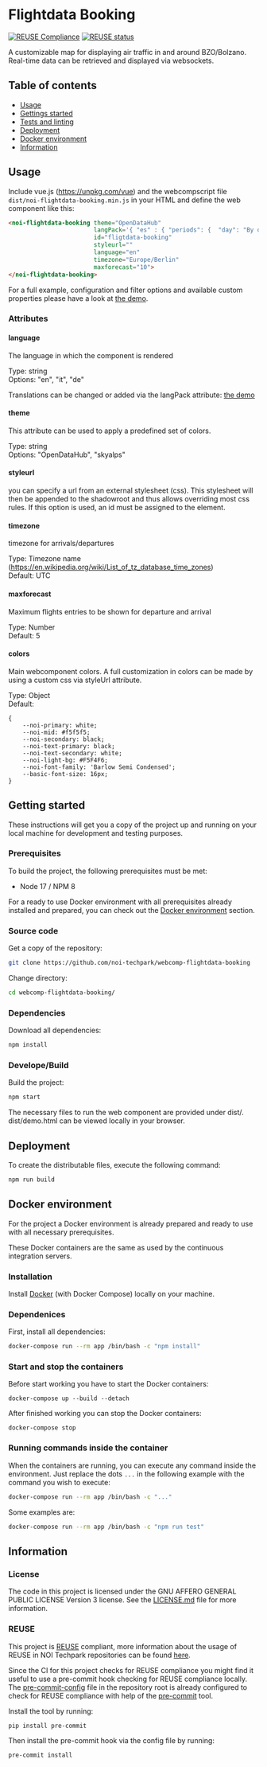 <!--
SPDX-FileCopyrightText: NOI Techpark <digital@noi.bz.it>

SPDX-License-Identifier: CC0-1.0
-->

# Flightdata Booking

[![REUSE Compliance](https://github.com/noi-techpark/webcomp-flightdata/actions/workflows/reuse.yml/badge.svg)](https://github.com/noi-techpark/odh-docs/wiki/REUSE#badges)
[![REUSE status](https://api.reuse.software/badge/github.com/noi-techpark/webcomp-flightdata)](https://api.reuse.software/info/github.com/noi-techpark/webcomp-flightdata)

A customizable map for displaying air traffic in and around BZO/Bolzano. Real-time data can be retrieved and displayed via websockets. 

## Table of contents

- [Usage](#usage)
- [Gettings started](#getting-started)
- [Tests and linting](#tests-and-linting)
- [Deployment](#deployment)
- [Docker environment](#docker-environment)
- [Information](#information)

## Usage

Include vue.js (https://unpkg.com/vue) and the webcompscript file `dist/noi-flightdata-booking.min.js` in your HTML and define the web component like this:

```html
<noi-flightdata-booking theme="OpenDataHub"
                        langPack='{ "es" : { "periods": {  "day": "By days", "week": "By weeks"  } } }'
                        id="fligtdata-booking"
                        styleurl=""
                        language="en"
                        timezone="Europe/Berlin"
                        maxforecast="10">
</noi-flightdata-booking>
```
For a full example, configuration and filter options and available custom properties please have a look at [the demo](demo.html).

### Attributes

#### language

The language in which the component is rendered

Type: string<br>
Options: "en", "it", "de"

Translations can be changed or added via the langPack attribute: [the demo](demo.html)

#### theme

This attribute can be used to apply a predefined set of colors.

Type: string<br>
Options: "OpenDataHub", "skyalps"

#### styleurl

you can specify a url from an external stylesheet (css). This stylesheet will then be appended to the shadowroot and thus allows overriding most css rules.
If this option is used, an id must be assigned to the element.


#### timezone

timezone for arrivals/departures

Type: Timezone name (https://en.wikipedia.org/wiki/List_of_tz_database_time_zones)<br>
Default: UTC

#### maxforecast

Maximum flights entries to be shown for departure and arrival 

Type: Number<br>
Default: 5

#### colors

Main webcomponent colors. A full customization in colors can be made by using a custom css via styleUrl attribute.

Type: Object<br>
Default:
```
{
    --noi-primary: white;
    --noi-mid: #f5f5f5;
    --noi-secondary: black;
    --noi-text-primary: black;
    --noi-text-secondary: white;
    --noi-light-bg: #F5F4F6;
    --noi-font-family: 'Barlow Semi Condensed';
    --basic-font-size: 16px;
}
```

## Getting started

These instructions will get you a copy of the project up and running
on your local machine for development and testing purposes.

### Prerequisites

To build the project, the following prerequisites must be met:

- Node 17 / NPM 8

For a ready to use Docker environment with all prerequisites already installed and prepared, you can check out the [Docker environment](#docker-environment) section.

### Source code

Get a copy of the repository:

```bash
git clone https://github.com/noi-techpark/webcomp-flightdata-booking
```

Change directory:

```bash
cd webcomp-flightdata-booking/
```

### Dependencies

Download all dependencies:

```bash
npm install
```

### Develope/Build

Build the project:

```bash
npm start
```

The necessary files to run the web component are provided under dist/.
dist/demo.html can be viewed locally in your browser.

## Deployment

To create the distributable files, execute the following command:

```bash
npm run build
```

## Docker environment

For the project a Docker environment is already prepared and ready to use with all necessary prerequisites.

These Docker containers are the same as used by the continuous integration servers.

### Installation

Install [Docker](https://docs.docker.com/install/) (with Docker Compose) locally on your machine.

### Dependenices

First, install all dependencies:

```bash
docker-compose run --rm app /bin/bash -c "npm install"
```

### Start and stop the containers

Before start working you have to start the Docker containers:

```
docker-compose up --build --detach
```

After finished working you can stop the Docker containers:

```
docker-compose stop
```

### Running commands inside the container

When the containers are running, you can execute any command inside the environment. Just replace the dots `...` in the following example with the command you wish to execute:

```bash
docker-compose run --rm app /bin/bash -c "..."
```

Some examples are:

```bash
docker-compose run --rm app /bin/bash -c "npm run test"
```

## Information

### License

The code in this project is licensed under the GNU AFFERO GENERAL PUBLIC LICENSE Version 3 license. See the [LICENSE.md](LICENSE.md) file for more information.

### REUSE

This project is [REUSE](https://reuse.software) compliant, more information about the usage of REUSE in NOI Techpark repositories can be found [here](https://github.com/noi-techpark/odh-docs/wiki/Guidelines-for-developers-and-licenses#guidelines-for-contributors-and-new-developers).

Since the CI for this project checks for REUSE compliance you might find it useful to use a pre-commit hook checking for REUSE compliance locally. The [pre-commit-config](.pre-commit-config.yaml) file in the repository root is already configured to check for REUSE compliance with help of the [pre-commit](https://pre-commit.com) tool.

Install the tool by running:
```bash
pip install pre-commit
```
Then install the pre-commit hook via the config file by running:
```bash
pre-commit install
```

